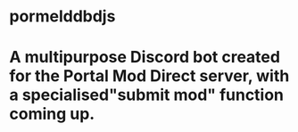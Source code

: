 # pormelddbdjs
# A multipurpose Discord bot created for the Portal Mod Direct server, with a specialised"submit mod" function coming up.
